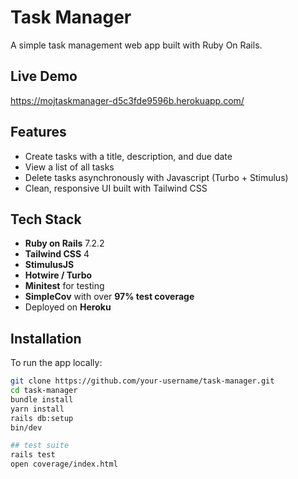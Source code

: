 # Task Manager

A simple task management web app built with Ruby On Rails.

##  Live Demo

https://mojtaskmanager-d5c3fde9596b.herokuapp.com/


## Features

- Create tasks with a title, description, and due date
- View a list of all tasks
- Delete tasks asynchronously with Javascript (Turbo + Stimulus)
- Clean, responsive UI built with Tailwind CSS

## Tech Stack

- **Ruby on Rails** 7.2.2
- **Tailwind CSS** 4
- **StimulusJS**
- **Hotwire / Turbo**
- **Minitest** for testing
- **SimpleCov** with over **97% test coverage**
- Deployed on **Heroku**

## Installation

To run the app locally:

```bash
git clone https://github.com/your-username/task-manager.git
cd task-manager
bundle install
yarn install
rails db:setup
bin/dev

## test suite
rails test
open coverage/index.html
